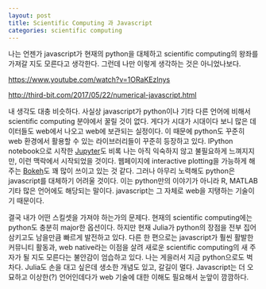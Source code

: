 ```yaml
---
layout: post
title: Scientific Computing 과 Javascript
categories: scientific computing
---
```


나는 언젠가 javascript가 현재의 python을 대체하고 scientific computing의 왕좌를
가져갈 지도 모른다고 생각한다. 그런데 나만 이렇게 생각하는 것은 아니었나보다.

<https://www.youtube.com/watch?v=1ORaKEzlnys>

<http://third-bit.com/2017/05/22/numerical-javascript.html>

내 생각도 대충 비슷하다.
사실상 javascript가 python이나 기타 다른 언어에 비해서 scientific computing
분야에서 꿀릴 것이 없다.
게다가 시대가 시대이다 보니 많은 데이터들도 web에서 나오고 web에 보관되는
실정이다.
이 때문에 python도 꾸준히 web 환경에서 활용할 수 있는 라이브러리들이 꾸준히
등장하고 있다.
IPython notebook으로 시작한 [Jupyter](http://jupyter.org/)도 비록 나는 아직
익숙하지 않고 불필요하게 느껴지지만, 이런 맥락에서 시작되었을 것이다.
웹페이지에 interactive plotting을 가능하게 해주는
[Bokeh](https://bokeh.pydata.org/en/latest/)도 꽤 많이 쓰이고 있는 것 같다.
그러나 아무리 노력해도 python은 javascript를 대체하기 어려울 것이다.
이는 python만의 이야기가 아니라 R, MATLAB 기타 많은 언어에도 해당되는 말이다.
javascript는 그 자체로 web을 지탱하는 기술이기 때문이다.

결국 내가 어떤 스킬셋을 가져야 하는가의 문제다.
현재의 scientific computing에는 python도 충분히 major한 옵션이다.
하지만 현재 Julia가 python의 장점을 전부 집어 삼키고도 남을만큼 빠르게 발전하고
있다.
다른 한 편으로는 javascript가 훨씬 활발한 커뮤니티 활동과, web native라는
이점을 살려 새로운 scientific computing의 새 주자가 될 지도 모른다는 불안감이
엄습하고 있다.
나는 게을러서 지금 python으로도 벅차다.
Julia도 손을 대고 싶은데 생소한 개념도 있고, 갈길이 멀다.
Javascript는 더 오묘하고 이상한(?) 언어인데다가 web 기술에 대한 이해도 필요해서
눈앞이 깜깜하다.
